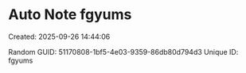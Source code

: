 ﻿# Auto Note fgyums
Created: 2025-09-26 14:44:06

Random GUID: 51170808-1bf5-4e03-9359-86db80d794d3
Unique ID: fgyums

